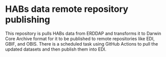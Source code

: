 # HABs data remote repository publishing

This repository is pulls HABs data from ERDDAP and transforms it to Darwin Core Archive format for it to be published to remote repositories like EDI, GBIF, and OBIS. There is a scheduled task using GitHub Actions to pull the updated datasets and then publish them into EDI.
